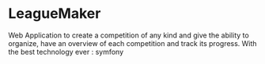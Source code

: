 # LeagueMaker
Web Application to create a competition of any kind and give the ability to organize, have an overview of each competition and track its progress.
With the best technology ever : symfony
